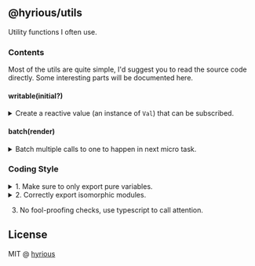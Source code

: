 ## @hyrious/utils

Utility functions I often use.

### Contents

Most of the utils are quite simple, I'd suggest you to read the source code directly.
Some interesting parts will be documented here.

#### writable(initial?)

<details><summary>
Create a reactive value (an instance of <code>Val</code>) that can be subscribed.
</summary>

<!-- prettier-ignore -->
```js
let count$ = writable(0);
count$.subscribe(console.log); // logs: 0
count$.set(1);                 // logs: 1
count$.value;                  // 1
```

To create a readonly value (i.e. no `set()`), you just type-cast it to `Readable`.

```ts
let count$ = writable(0);
let readonlyCount$: Readable<number> = count$;
```

This is super useful for using in UI frameworks.

```jsx
import { useSyncExternalStore } from "use-sync-external-store/shim";
const foo$ = writable(0);
const subscribeFoo = foo$.subscribe.bind(foo$);
function App() {
  const foo = useSyncExternalStore(subscribeFoo, () => foo$.value);
  return <button onClick={() => foo$.set(foo$.value + 1)}>{foo}</button>;
}
```

Feature, not bug:

```js
let foo$ = writable(-0);
foo$.set(+0); // won't trigger listeners because -0 === +0, same as NaN === NaN
let obj = [];
foo$.set(obj); // triggers listener(obj)
foo$.set(obj); // triggers listener(obj) again, because the object may be modified

let bar$ = writable();
bar$.subscribe(console.log); // no log, because bar$ is not ready
bar$.set(1); // logs: 1
bar$.set(undefined); // logs: undefined
```

</details>

#### batch(render)

<details><summary>
Batch multiple calls to one to happen in next micro task.
</summary>

```js
const schedule = batch(render);
times(10, () => schedule()); // run 10 times synchronously
await tick();
expect(render).toBeCalledTimes(1); // only render once
```

</details>

### Coding Style

<details><summary>1. Make sure to only export pure variables.</summary>

<!-- prettier-ignore -->
```js
export let a = 1;           // pure
export let a = 1 << 1;      // maybe not pure (need constant folding)
export let a = {}; a.b = 1; // not pure
export function f() {}      // pure
```

</details>

<details><summary>2. Correctly export isomorphic modules.</summary>

```js
"exports": {
   "./module": {
      "node": "./module-node.js",
      "default": "./module.js" // bundlers will be happy to see this
   }
}
```

</details>

3. No fool-proofing checks, use typescript to call attention.

## License

MIT @ [hyrious](https://github.com/hyrious)
